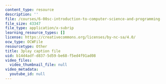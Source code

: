 ```yaml
---
content_type: resource
description: ''
file: /courses/6-00sc-introduction-to-computer-science-and-programming-spring-2011/b14d4adfd8375d59be68f5ed4f91ad08_pjLbxB9TXJs.vtt
file_size: 43347
file_type: application/x-subrip
learning_resource_types: []
license: https://creativecommons.org/licenses/by-nc-sa/4.0/
ocw_type: OCWFile
resourcetype: Other
title: 3play caption file
uid: b14d4adf-d837-5d59-be68-f5ed4f91ad08
video_files:
  video_thumbnail_file: null
video_metadata:
  youtube_id: null
---
```

